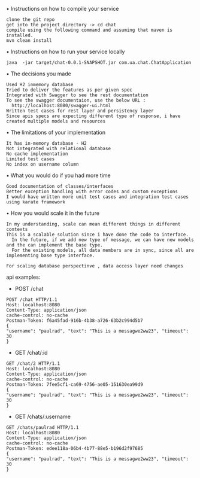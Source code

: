 • Instructions on how to compile your service

    clone the git repo
    get into the project directory -> cd chat
    compile using the following command and assuming that maven is installed.
    mvn clean install
    
• Instructions on how to run your service locally
  
    java  -jar target/chat-0.0.1-SNAPSHOT.jar com.ua.chat.ChatApplication
        
  
• The decisions you made
    
    Used H2 inmemory database
    Tried to deliver the features as per given spec
    Integrated with Swagger to see the rest documentation
    To see the swagger documentaion, use the below URL : 
      http://localhost:8080/swagger-ui.html
    Written test cases for rest layer and persistency layer 
    Since apis specs are expecting different type of response, i have created multiple models and resources 
  
• The limitations of your implementation
  
    It has in-memory database - H2
    Not integrated with relational database
    No cache implementation
    Limited test cases
    No index on username column
    
   
• What you would do if you had more time
    
    Good documentation of classes/interfaces
    Better exception handling with error codes and custom exceptions
    I would have written more unit test cases and integration test cases using karate framework 
   
 
• How you would scale it in the future
    
    In my understanding, scale can mean different things in different contexts 
    This is a scalable solution since i have done the code to interface.
      In the future, if we add new type of message, we can have new models and the can implement the base type.
      For the existing models, all data members are in sync, since all are implementing base type interface.
      
    For scaling database perspectinve , data access layer need changes 
    
      
     
api examples:

   - POST /chat
    
    POST /chat HTTP/1.1
    Host: localhost:8080
    Content-Type: application/json
    cache-control: no-cache
    Postman-Token: f6a45fad-916b-4b38-a726-63b2c994d5b7
    {    	
    "username": "paulrad", "text": "This is a messagwe2ww23", "timeout": 30
    }
    
    
   - GET /chat/:id
    
    GET /chat/2 HTTP/1.1
    Host: localhost:8080
    Content-Type: application/json
    cache-control: no-cache
    Postman-Token: 7fee5cf1-ca69-4756-ae05-151630ea99d9
    {    	
    "username": "paulrad", "text": "This is a messagwe2ww23", "timeout": 30
    }    
    
    
    
   - GET /chats/:username
    
        
    GET /chats/paulrad HTTP/1.1
    Host: localhost:8080
    Content-Type: application/json
    cache-control: no-cache
    Postman-Token: edee118a-06b4-4b77-88e5-b196d2f97685
    {    	
    "username": "paulrad", "text": "This is a messagwe2ww23", "timeout": 30
    }
